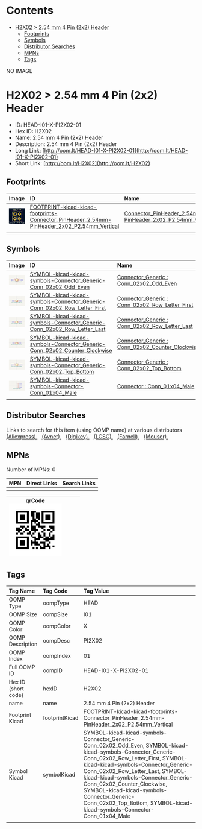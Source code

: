 



Contents
========

* [H2X02 > 2.54 mm 4 Pin (2x2) Header](#h2x02--254-mm-4-pin-2x2-header)
	* [Footprints](#footprints)
	* [Symbols](#symbols)
	* [Distributor Searches](#distributor-searches)
	* [MPNs](#mpns)
	* [Tags](#tags)
  
NO IMAGE  
# H2X02 > 2.54 mm 4 Pin (2x2) Header

- ID: HEAD-I01-X-PI2X02-01
- Hex ID: H2X02
- Name: 2.54 mm 4 Pin (2x2) Header
- Description: 2.54 mm 4 Pin (2x2) Header
- Long Link: [http://oom.lt/HEAD-I01-X-PI2X02-01](http://oom.lt/HEAD-I01-X-PI2X02-01)
- Short Link: [http://oom.lt/H2X02](http://oom.lt/H2X02)

## Footprints
  

|Image|ID|Name|
| :--- | :--- | :--- |
|[![](https://raw.githubusercontent.com/oomlout/oomlout_OOMP_eda_V2/main/FOOTPRINT/kicad/kicad-footprints/Connector_PinHeader_2.54mm/PinHeader_2x02_P2.54mm_Vertical/image_140.png)](https://github.com/oomlout/oomlout_OOMP_eda_V2/tree/main/FOOTPRINT/kicad/kicad-footprints/Connector_PinHeader_2.54mm/PinHeader_2x02_P2.54mm_Vertical/)|[FOOTPRINT-kicad-kicad-footprints-Connector_PinHeader_2.54mm-PinHeader_2x02_P2.54mm_Vertical](https://github.com/oomlout/oomlout_OOMP_eda_V2/tree/main/FOOTPRINT/kicad/kicad-footprints/Connector_PinHeader_2.54mm/PinHeader_2x02_P2.54mm_Vertical/)|[Connector_PinHeader_2.54mm : PinHeader_2x02_P2.54mm_Vertical](https://github.com/oomlout/oomlout_OOMP_eda_V2/tree/main/FOOTPRINT/kicad/kicad-footprints/Connector_PinHeader_2.54mm/PinHeader_2x02_P2.54mm_Vertical/)|
||||

## Symbols
  

|Image|ID|Name|
| :--- | :--- | :--- |
|[![](https://raw.githubusercontent.com/oomlout/oomlout_OOMP_eda_V2/main/SYMBOL/kicad/kicad-symbols/Connector_Generic/Conn_02x02_Odd_Even/image_140.png)](https://github.com/oomlout/oomlout_OOMP_eda_V2/tree/main/SYMBOL/kicad/kicad-symbols/Connector_Generic/Conn_02x02_Odd_Even/)|[SYMBOL-kicad-kicad-symbols-Connector_Generic-Conn_02x02_Odd_Even](https://github.com/oomlout/oomlout_OOMP_eda_V2/tree/main/SYMBOL/kicad/kicad-symbols/Connector_Generic/Conn_02x02_Odd_Even/)|[Connector_Generic : Conn_02x02_Odd_Even](https://github.com/oomlout/oomlout_OOMP_eda_V2/tree/main/SYMBOL/kicad/kicad-symbols/Connector_Generic/Conn_02x02_Odd_Even/)|
|[![](https://raw.githubusercontent.com/oomlout/oomlout_OOMP_eda_V2/main/SYMBOL/kicad/kicad-symbols/Connector_Generic/Conn_02x02_Row_Letter_First/image_140.png)](https://github.com/oomlout/oomlout_OOMP_eda_V2/tree/main/SYMBOL/kicad/kicad-symbols/Connector_Generic/Conn_02x02_Row_Letter_First/)|[SYMBOL-kicad-kicad-symbols-Connector_Generic-Conn_02x02_Row_Letter_First](https://github.com/oomlout/oomlout_OOMP_eda_V2/tree/main/SYMBOL/kicad/kicad-symbols/Connector_Generic/Conn_02x02_Row_Letter_First/)|[Connector_Generic : Conn_02x02_Row_Letter_First](https://github.com/oomlout/oomlout_OOMP_eda_V2/tree/main/SYMBOL/kicad/kicad-symbols/Connector_Generic/Conn_02x02_Row_Letter_First/)|
|[![](https://raw.githubusercontent.com/oomlout/oomlout_OOMP_eda_V2/main/SYMBOL/kicad/kicad-symbols/Connector_Generic/Conn_02x02_Row_Letter_Last/image_140.png)](https://github.com/oomlout/oomlout_OOMP_eda_V2/tree/main/SYMBOL/kicad/kicad-symbols/Connector_Generic/Conn_02x02_Row_Letter_Last/)|[SYMBOL-kicad-kicad-symbols-Connector_Generic-Conn_02x02_Row_Letter_Last](https://github.com/oomlout/oomlout_OOMP_eda_V2/tree/main/SYMBOL/kicad/kicad-symbols/Connector_Generic/Conn_02x02_Row_Letter_Last/)|[Connector_Generic : Conn_02x02_Row_Letter_Last](https://github.com/oomlout/oomlout_OOMP_eda_V2/tree/main/SYMBOL/kicad/kicad-symbols/Connector_Generic/Conn_02x02_Row_Letter_Last/)|
|[![](https://raw.githubusercontent.com/oomlout/oomlout_OOMP_eda_V2/main/SYMBOL/kicad/kicad-symbols/Connector_Generic/Conn_02x02_Counter_Clockwise/image_140.png)](https://github.com/oomlout/oomlout_OOMP_eda_V2/tree/main/SYMBOL/kicad/kicad-symbols/Connector_Generic/Conn_02x02_Counter_Clockwise/)|[SYMBOL-kicad-kicad-symbols-Connector_Generic-Conn_02x02_Counter_Clockwise](https://github.com/oomlout/oomlout_OOMP_eda_V2/tree/main/SYMBOL/kicad/kicad-symbols/Connector_Generic/Conn_02x02_Counter_Clockwise/)|[Connector_Generic : Conn_02x02_Counter_Clockwise](https://github.com/oomlout/oomlout_OOMP_eda_V2/tree/main/SYMBOL/kicad/kicad-symbols/Connector_Generic/Conn_02x02_Counter_Clockwise/)|
|[![](https://raw.githubusercontent.com/oomlout/oomlout_OOMP_eda_V2/main/SYMBOL/kicad/kicad-symbols/Connector_Generic/Conn_02x02_Top_Bottom/image_140.png)](https://github.com/oomlout/oomlout_OOMP_eda_V2/tree/main/SYMBOL/kicad/kicad-symbols/Connector_Generic/Conn_02x02_Top_Bottom/)|[SYMBOL-kicad-kicad-symbols-Connector_Generic-Conn_02x02_Top_Bottom](https://github.com/oomlout/oomlout_OOMP_eda_V2/tree/main/SYMBOL/kicad/kicad-symbols/Connector_Generic/Conn_02x02_Top_Bottom/)|[Connector_Generic : Conn_02x02_Top_Bottom](https://github.com/oomlout/oomlout_OOMP_eda_V2/tree/main/SYMBOL/kicad/kicad-symbols/Connector_Generic/Conn_02x02_Top_Bottom/)|
|[![](https://raw.githubusercontent.com/oomlout/oomlout_OOMP_eda_V2/main/SYMBOL/kicad/kicad-symbols/Connector/Conn_01x04_Male/image_140.png)](https://github.com/oomlout/oomlout_OOMP_eda_V2/tree/main/SYMBOL/kicad/kicad-symbols/Connector/Conn_01x04_Male/)|[SYMBOL-kicad-kicad-symbols-Connector-Conn_01x04_Male](https://github.com/oomlout/oomlout_OOMP_eda_V2/tree/main/SYMBOL/kicad/kicad-symbols/Connector/Conn_01x04_Male/)|[Connector : Conn_01x04_Male](https://github.com/oomlout/oomlout_OOMP_eda_V2/tree/main/SYMBOL/kicad/kicad-symbols/Connector/Conn_01x04_Male/)|
||||

## Distributor Searches
  
Links to search for this item (using OOMP name) at various distributors  
[(Aliexpress) ](https://www.aliexpress.com/wholesale?SearchText=11172.54+mm+4+Pin+2x2+Header)&nbsp;&nbsp;&nbsp;[(Avnet) ](https://www.avnet.com/shop/us/search/2.54+mm+4+Pin+2x2+Header)&nbsp;&nbsp;&nbsp;[(Digikey) ](https://www.digikey.co.uk/en/products/result?s=2.54+mm+4+Pin+2x2+Header)&nbsp;&nbsp;&nbsp;[(LCSC) ](https://www.lcsc.com/search?q=2.54+mm+4+Pin+2x2+Header)&nbsp;&nbsp;&nbsp;[(Farnell) ](https://uk.farnell.com/search?st=2.54+mm+4+Pin+2x2+Header)&nbsp;&nbsp;&nbsp;[(Mouser) ](https://www.mouser.com/c/?q=2.54+mm+4+Pin+2x2+Header)&nbsp;&nbsp;&nbsp;
## MPNs
  
Number of MPNs: 0  

|MPN|Direct Links|Search Links|
| :--- | :--- | :--- |
||||
  

|qrCode<br>[![](https://raw.githubusercontent.com/oomlout/oomlout_OOMP_parts_V2/main/HEAD/I01/X/PI2X02/01/qrCode_140.png)](https://github.com/oomlout/oomlout_OOMP_parts_V2/tree/main/HEAD/I01/X/PI2X02/01/qrCode.png)||||
| :---: | :---: | :---: | :---: |

## Tags
  

|Tag Name|Tag Code|Tag Value|
| :--- | :--- | :--- |
|OOMP Type|oompType|HEAD|
|OOMP Size|oompSize|I01|
|OOMP Color|oompColor|X|
|OOMP Description|oompDesc|PI2X02|
|OOMP Index|oompIndex|01|
|Full OOMP ID|oompID|HEAD-I01-X-PI2X02-01|
|Hex ID (short code)|hexID|H2X02|
|name|name|2.54 mm 4 Pin (2x2) Header|
|Footprint Kicad|footprintKicad|FOOTPRINT-kicad-kicad-footprints-Connector_PinHeader_2.54mm-PinHeader_2x02_P2.54mm_Vertical|
|Symbol Kicad|symbolKicad|SYMBOL-kicad-kicad-symbols-Connector_Generic-Conn_02x02_Odd_Even, SYMBOL-kicad-kicad-symbols-Connector_Generic-Conn_02x02_Row_Letter_First, SYMBOL-kicad-kicad-symbols-Connector_Generic-Conn_02x02_Row_Letter_Last, SYMBOL-kicad-kicad-symbols-Connector_Generic-Conn_02x02_Counter_Clockwise, SYMBOL-kicad-kicad-symbols-Connector_Generic-Conn_02x02_Top_Bottom, SYMBOL-kicad-kicad-symbols-Connector-Conn_01x04_Male|
||||
